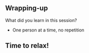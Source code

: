 ## Wrapping-up

What did you learn in this session?
- One person at a time, no repetition


## Time to relax!

